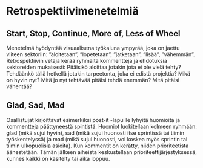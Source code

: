 # Retrospektiivimenetelmiä

## Start, Stop, Continue, More of, Less of Wheel

Menetelmä hyödyntää visuaalisena työkaluna ympyrää, joka on jaettu viiteen sektoriin: ”aloitetaan”, ”lopetetaan”, ”jatketaan”, ”lisää”, ”vähemmän”. Retrospektiivin vetäjä kerää ryhmältä kommentteja ja ehdotuksia sektoreiden mukaisesti: Pitäisikö aloittaa jotakin jota ei ole vielä tehty? Tehdäänkö tällä hetkellä jotakin tarpeetonta, joka ei edistä projektia? Mikä on hyvin nyt? Mitä jo nyt tehtävää pitäisi tehdä enemmän? Mitä pitäisi vähentää?

## Glad, Sad, Mad

Osallistujat kirjoittavat esimerkiksi post-it -lapuille lyhyitä huomioita ja kommentteja päättyneestä spintistä. Huomiot luokitellaan kolmeen ryhmään: glad (mikä sujui hyvin), sad (mikä sujui huonosti itse sprintissä tai tiimin työskentelyssä) ja mad (mikä sujui huonosti, voi koskea myös sprintin tai tiimin ulkopuolisia asioita). Kun kommentit on kerätty, niiden prioriteetista äänestetään. Tämän jälkeen aiheista keskustellaan prioriteettijärjestyksessä, kunnes kaikki on käsitelty tai aika loppuu.
